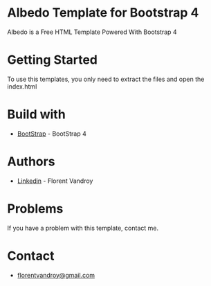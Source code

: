 # Albedo Template for Bootstrap 4
Albedo is a Free HTML Template Powered With Bootstrap 4

# Getting Started
To use this templates, you only need to extract the files and open the index.html

# Build with
* [BootStrap](https://getbootstrap.com/) - BootStrap 4 

# Authors
* [Linkedin](www.linkedin.com/in/florent-v-2a9b77a2) - Florent Vandroy

# Problems
If you have a problem with this template, contact me.

# Contact
* florentvandroy@gmail.com
